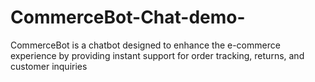 # CommerceBot-Chat-demo-
CommerceBot is a chatbot designed to enhance the e-commerce experience by providing instant support for order tracking, returns, and customer inquiries
